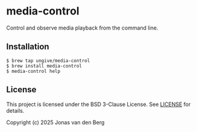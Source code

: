 # media-control

Control and observe media playback from the command line.

## Installation

```
$ brew tap ungive/media-control
$ brew install media-control
$ media-control help
```

## License

This project is licensed under the BSD 3-Clause License.
See [LICENSE](./LICENSE) for details.

Copyright (c) 2025 Jonas van den Berg
